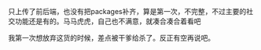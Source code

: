 只上传了前后端，也没有把packages补齐，算是第一次，不完整，不过主要的社交功能还是有的。马马虎虎，自己也不满意，就凑合凑合着看吧

我第一次想放弃这货的时候，差点被干爹给杀了。反正有空再说吧。
